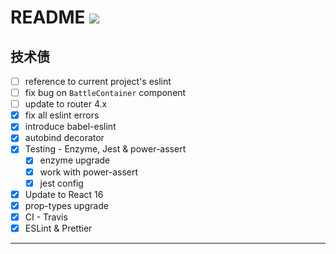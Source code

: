 # README [![][Badges: Travis CI]][Links: Travis CI]

## 技术债

* [ ] reference to current project's eslint
* [ ] fix bug on `BattleContainer` component 
* [ ] update to router 4.x
* [x] fix all eslint errors  
* [x] introduce babel-eslint 
* [x] autobind decorator
* [x] Testing - Enzyme, Jest & power-assert
  * [x] enzyme upgrade 
  * [x] work with power-assert
  * [x] jest config 
* [x] Update to React 16
* [x] prop-types upgrade 
* [x] CI - Travis
* [x] ESLint & Prettier

---

[Badges: Travis CI]: https://travis-ci.org/linesh-simplicity/basic-react.svg?branch=master
[Links: Travis CI]: https://travis-ci.org/linesh-simplicity/basic-react
